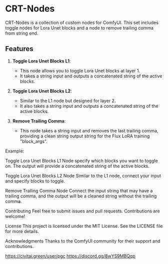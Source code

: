 # CRT-Nodes

CRT-Nodes is a collection of custom nodes for ComfyUI. 
This set includes toggle nodes for Lora Unet blocks and a node to remove trailing comma from string end. 

## Features

1. **Toggle Lora Unet Blocks L1**: 
   - This node allows you to toggle Lora Unet blocks at layer 1. 
   - It takes a string input and outputs a concatenated string of the active blocks.

2. **Toggle Lora Unet Blocks L2**: 
   - Similar to the L1 node but designed for layer 2. 
   - It also takes a string input and outputs a concatenated string of the active blocks.

3. **Remove Trailing Comma**: 
   - This node takes a string input and removes the last trailing comma, providing a clean string output string for the Flux LoRA training "block_args".


Example:

Toggle Lora Unet Blocks L1 Node
specify which blocks you want to toggle on.
The output will provide a concatenated string of the active blocks.

Toggle Lora Unet Blocks L2 Node
Similar to the L1 node, connect your input and specify blocks to toggle.

Remove Trailing Comma Node
Connect the input string that may have a trailing comma, and the output will be a cleaned string without the trailing comma.

Contributing
Feel free to submit issues and pull requests. Contributions are welcome!

License
This project is licensed under the MIT License. See the LICENSE file for more details.

Acknowledgments
Thanks to the ComfyUI community for their support and contributions.

https://civitai.green/user/pgc
https://discord.gg/8wYS9MBQqp
